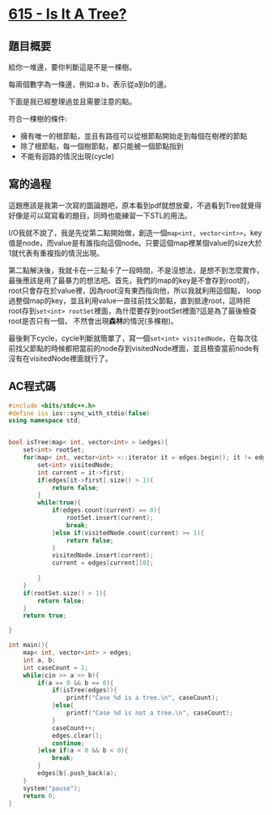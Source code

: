 [615 - Is It A Tree?](https://onlinejudge.org/index.php?option=com_onlinejudge&Itemid=8&page=show_problem&problem=556)
=============
## 題目概要
給你一堆邊，要你判斷這是不是一棵樹。

每兩個數字為一條邊，例如:a b，表示從a到b的邊。

下面是我已經整理過並且需要注意的點。

符合一棵樹的條件:
- 擁有唯一的根節點，並且有路徑可以從根節點開始走到每個在樹裡的節點
- 除了根節點，每一個樹節點，都只能被一個節點指到
- 不能有迴路的情況出現(cycle)

## 寫的過程
這題應該是我第一次寫的圖論題吧，原本看到pdf就想放棄，不過看到Tree就覺得好像是可以寫寫看的題目，同時也能練習一下STL的用法。

I/O我就不說了，我是先從第二點開始做，創造一個`map<int, vector<int>>`，key值是node，而value是有誰指向這個node。只要這個map裡某個value的size大於1就代表有重複指的情況出現。

第二點解決後，我就卡在一三點卡了一段時間，不是沒想法，是想不到怎麼實作，最後應該是用了最暴力的想法吧。首先，我們的map的key是不會存到root的，root只會存在於value裡，因為root沒有東西指向他，所以我就利用這個點，
loop過整個map的key，並且利用value一直往前找父節點，直到抵達root，這時把root存到`set<int> rootSet`裡面，為什麼要存到rootSet裡面?這是為了最後檢查root是否只有一個，
不然會出現**森林**的情況(多棵樹)。

最後剩下cycle，cycle判斷就簡單了，寫一個`set<int> visitedNode`，在每次往前找父節點的時候都把當前的node存到visitedNode裡面，並且檢查當前node有沒有在visitedNode裡面就行了。
## AC程式碼
```c++
#include <bits/stdc++.h>
#define iss ios::sync_with_stdio(false)
using namespace std;


bool isTree(map< int, vector<int> > &edges){
    set<int> rootSet;
    for(map< int, vector<int> >::iterator it = edges.begin(); it != edges.end(); ++it){
        set<int> visitedNode;
        int current = it->first;
        if(edges[it->first].size() > 1){
            return false;
        }
        while(true){
            if(edges.count(current) == 0){
                rootSet.insert(current);
                break;
            }else if(visitedNode.count(current) >= 1){
                return false;
            }
            visitedNode.insert(current);
            current = edges[current][0];
            
        }
    }
    if(rootSet.size() > 1){
        return false;
    }
    return true;

}

int main(){
    map< int, vector<int> > edges;
    int a, b;
    int caseCount = 1;
    while(cin >> a >> b){
        if(a == 0 && b == 0){
            if(isTree(edges)){
                printf("Case %d is a tree.\n", caseCount);
            }else{
                printf("Case %d is not a tree.\n", caseCount); 
            }
            caseCount++;
            edges.clear();
            continue;
        }else if(a < 0 && b < 0){
            break;
        }
        edges[b].push_back(a);
    }
    system("pause");
    return 0;
}
```
